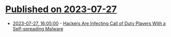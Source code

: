 # [Published on 2023-07-27](index.md)

* [2023-07-27, 16:05:00](https://it.slashdot.org/story/23/07/27/165212/hackers-are-infecting-call-of-duty-players-with-a-self-spreading-malware?utm_source=rss1.0mainlinkanon&utm_medium=feed) - [Hackers Are Infecting Call of Duty Players With a Self-spreading Malware](https://it.slashdot.org/story/23/07/27/165212/hackers-are-infecting-call-of-duty-players-with-a-self-spreading-malware?utm_source=rss1.0mainlinkanon&utm_medium=feed)
